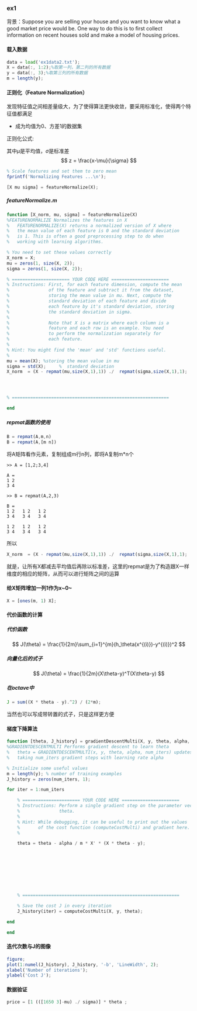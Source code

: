 

### ex1

背景：Suppose you are selling your house and you want to know what a good market price would be. One way to do this is to ﬁrst collect information on recent houses sold and make a model of housing prices. 

#### 载入数据

~~~ octave
data = load('ex1data2.txt');
X = data(:, 1:2);%取第一列，第二列的所有数据
y = data(:, 3);%取第三列的所有数据
m = length(y);
~~~



#### 正则化（Feature Normalization）

发现特征值之间相差量级大，为了使得算法更快收敛，要采用标准化，使得两个特征值都满足

- 成为均值为0、方差1的数据集

正则化公式:

其中$\mu$是平均值，$\sigma$是标准差
$$
z = \frac{x-\mu}{\sigma}
$$


~~~octave
% Scale features and set them to zero mean
fprintf('Normalizing Features ...\n');

[X mu sigma] = featureNormalize(X);
~~~

##### featureNormalize.m

~~~octave
function [X_norm, mu, sigma] = featureNormalize(X)
%FEATURENORMALIZE Normalizes the features in X 
%   FEATURENORMALIZE(X) returns a normalized version of X where
%   the mean value of each feature is 0 and the standard deviation
%   is 1. This is often a good preprocessing step to do when
%   working with learning algorithms.

% You need to set these values correctly
X_norm = X;
mu = zeros(1, size(X, 2));
sigma = zeros(1, size(X, 2));

% ====================== YOUR CODE HERE ======================
% Instructions: First, for each feature dimension, compute the mean
%               of the feature and subtract it from the dataset,
%               storing the mean value in mu. Next, compute the 
%               standard deviation of each feature and divide
%               each feature by it's standard deviation, storing
%               the standard deviation in sigma. 
%
%               Note that X is a matrix where each column is a 
%               feature and each row is an example. You need 
%               to perform the normalization separately for 
%               each feature. 
%
% Hint: You might find the 'mean' and 'std' functions useful.
%       
mu = mean(X); %storing the mean value in mu
sigma = std(X);     %  standard deviation
X_norm  = (X - repmat(mu,size(X,1),1)) ./  repmat(sigma,size(X,1),1);




% ============================================================

end
~~~

##### repmat函数的使用

~~~octave
B = repmat(A,m,n)
B = repmat(A,[m n])
~~~

 将A矩阵看作元素，复制组成m行n列，即将A复制m*n个

 ~~~
>> A = [1,2;3,4]

A =
1 2
3 4

>> B = repmat(A,2,3)

B =
1 2   1 2   1 2
3 4   3 4   3 4

1 2   1 2   1 2
3 4   3 4   3 4
 ~~~

所以

~~~octave
X_norm  = (X - repmat(mu,size(X,1),1)) ./  repmat(sigma,size(X,1),1);
~~~

就是，让所有X都减去平均值后再除以标准差，这里的repmat是为了构造跟X一样维度的相应的矩阵，从而可以进行矩阵之间的运算

#### 给X矩阵增加一列1作为x~0~

~~~octave
X = [ones(m, 1) X];
~~~



#### 代价函数的计算

##### 代价函数

$$
J(\theta) = \frac{1}{2m}\sum_{i=1}^{m}(h_\theta(x^{(i)})-y^{(i)})^2
$$

##### 向量化后的式子

$$
J(\theta) = \frac{1}{2m}(X\theta-y)^T(X\theta-y)
$$

##### 在octave中

~~~octave
J = sum((X * theta - y).^2) / (2*m); 
~~~

当然也可以写成带转置的式子，只是这样更方便

#### 梯度下降算法

~~~ octave
function [theta, J_history] = gradientDescentMulti(X, y, theta, alpha, num_iters)
%GRADIENTDESCENTMULTI Performs gradient descent to learn theta
%   theta = GRADIENTDESCENTMULTI(x, y, theta, alpha, num_iters) updates theta by
%   taking num_iters gradient steps with learning rate alpha

% Initialize some useful values
m = length(y); % number of training examples
J_history = zeros(num_iters, 1);

for iter = 1:num_iters

    % ====================== YOUR CODE HERE ======================
    % Instructions: Perform a single gradient step on the parameter vector
    %               theta. 
    %
    % Hint: While debugging, it can be useful to print out the values
    %       of the cost function (computeCostMulti) and gradient here.
    %

	theta = theta - alpha / m * X' * (X * theta - y);
	








    % ============================================================

    % Save the cost J in every iteration    
    J_history(iter) = computeCostMulti(X, y, theta);

end

end
~~~

#### 迭代次数与J的图像

~~~ octave
figure;
plot(1:numel(J_history), J_history, '-b', 'LineWidth', 2);
xlabel('Number of iterations');
ylabel('Cost J');
~~~

#### 数据验证

~~~ octave
price = [1 (([1650 3]-mu) ./ sigma)] * theta ;
~~~




